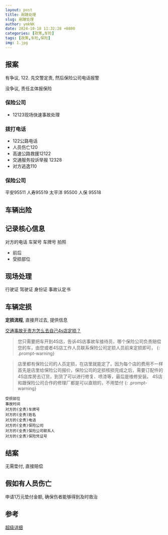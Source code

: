 ```yaml
---
layout: post
title: 剐蹭处理
slug: 剐蹭处理
author: ymkNK
date: 2024-10-18 11:32:28 +0800
categories: [政策,车险]
tags: [政策,车险,保险]
img: 1.jpg
---
```



## 报案

有争议, 122. 先交警定责, 然后保险公司电话报警

没争议, 责任主体报保险

### 保险公司
- 12123现场快速事故处理

### 拨打电话
- 122公路电话
- 人员伤亡120
- 高速公路救援12122
- 交通服务投诉举报 12328
- 对方逃逸110

### 保险公司
平安95511
人寿95519
太平洋 95500
人保 95518


## 车辆出险



## 记录核心信息
对方的电话
车架号
车牌号
拍照
- 前后
- 受损部位


## 现场处理
行驶证
驾驶证
身份证
事故认定书

## 车辆定损

**定损流程**, 直接开过去, 提供信息

[交通事故无责方怎么去自己4s店定损？](https://www.zhihu.com/question/263760294/answer/3173143499)

> 您只需要把车开到4S店，告诉4S店事故车接待员，哪个保险公司负责赔偿您的车，由您或者4S店工作人员联系保险公司定损人员前来定损即可，
{: .prompt-warning}


> 店里都有保险公司的人员定损，在店里就能定了。因为每个店的费用不一样
> 首先是店里给保险公司报价，保险公司的定损核损完成之后，需要订配件的4S店库房去订货，到货了可以进行修复、喷漆等，最后是维修安装。
> 4S店和跟保险公司合作的修理厂都是可以直赔的，不用垫付
{: .prompt-warning}



```text
受损部位
事故时间
对方的(全责)车牌号
对方的(全责)姓名
对方的(全责)电话
对方的(全责)保险公司
对方的(全责)保险公司联系人
对方的(全责)保险凭证号
```

## 结案
无需垫付, 直接赔偿

## 假如有人员伤亡
申请1万元垫付金额, 确保伤者能够得到及时救治


## 参考
[超级详细](https://www.xiaohongshu.com/explore/66e19e3f0000000012012a8c?xsec_token=ABUosZRSebtUYBUW2YpyyBqL1s5-3F53So0EKgNoNS2v0=&xsec_source=pc_search&source=unknown)
